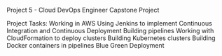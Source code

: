 Project 5 - Cloud DevOps Engineer Capstone Project

Project Tasks:
Working in AWS
Using Jenkins to implement Continuous Integration and Continuous Deployment
Building pipelines
Working with CloudFormation to deploy clusters
Building Kubernetes clusters
Building Docker containers in pipelines
Blue Green Deployment
